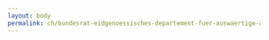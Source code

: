 ```yaml
---
layout: body
permalink: ch/bundesrat-eidgenoessisches-departement-fuer-auswaertige-angelegenheiten-direktion-fuer-ressourcen-stab-dr/
---
```


